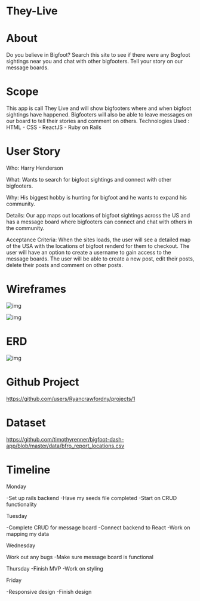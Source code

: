 # They-Live
# About 
  Do you believe in Bigfoot? Search this site to see if there were any Bogfoot sightings near you and chat with other bigfooters.  Tell your story on our message boards.
  
# Scope
  This app is call They Live and will show bigfooters where and when bigfoot sightings have happened. Bigfooters will also be able to leave messages on our board to tell their stories and comment on others.
Technologies Used : 
  HTML - CSS - ReactJS - Ruby on Rails
  
# User Story
Who:
  Harry Henderson

What:
  Wants to search for bigfoot sightings and connect with other bigfooters.

Why:
 His biggest hobby is hunting for bigfoot and he wants to expand his community.

Details:
  Our app maps out locations of bigfoot sightings across the US and has a message board where bigfooters can connect and chat with others in the community.

Acceptance Criteria:
  When the sites loads, the user will see a detailed map of the USA with the locations of bigfoot renderd for them to checkout.
  The user will have an option to create a username to gain access to the message boards.
  The user will be able to create a new post, edit their posts, delete their posts and comment on other posts.
  
# Wireframes 

![img](https://i.imgur.com/sXnZ9z2.jpg)

![img](https://imgur.com/sXnZ9z2.jpg)

# ERD

![img](https://i.imgur.com/KIs0qvR.jpg)


# Github Project

https://github.com/users/Ryancrawfordny/projects/1

# Dataset

https://github.com/timothyrenner/bigfoot-dash-app/blob/master/data/bfro_report_locations.csv

# Timeline

Monday

-Set up rails backend 
-Have my seeds file completed
-Start on CRUD functionality

Tuesday

-Complete CRUD for message board
-Connect backend to React
-Work on mapping my data

Wednesday

Work out any bugs
-Make sure message board is functional

Thursday
-Finish MVP
-Work on styling

Friday

-Responsive design
-Finish design

